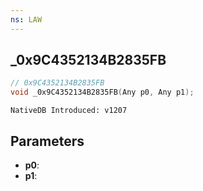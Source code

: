 ```yaml
---
ns: LAW
---
```

## _0x9C4352134B2835FB

```c
// 0x9C4352134B2835FB
void _0x9C4352134B2835FB(Any p0, Any p1);
```

```
NativeDB Introduced: v1207
```

## Parameters
* **p0**:
* **p1**:
